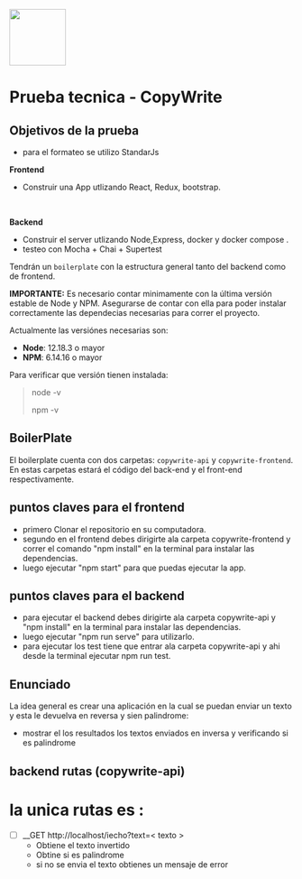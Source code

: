
<p align='left'>
    <img src="https://www.copywritecol.com/icon.png" width="100px"/>
</p>

# Prueba tecnica - CopyWrite


## Objetivos de la prueba

- para el formateo se utilizo  StandarJs

<strong>Frontend</strong>
- Construir una App utlizando React, Redux, bootstrap.
</br>

<strong>Backend</strong>

- Construir el server utlizando Node,Express, docker y docker compose .
- testeo con Mocha + Chai + Supertest



Tendrán un `boilerplate` con la estructura general tanto del backend como de frontend.

__IMPORTANTE:__ Es necesario contar minimamente con la última versión estable de Node y NPM. Asegurarse de contar con ella para poder instalar correctamente las dependecias necesarias para correr el proyecto.

Actualmente las versiónes necesarias son:

 * __Node__: 12.18.3 o mayor
 * __NPM__: 6.14.16 o mayor

Para verificar que versión tienen instalada:

> node -v
>
> npm -v
## BoilerPlate

El boilerplate cuenta con dos carpetas: `copywrite-api` y `copywrite-frontend`. En estas carpetas estará el código del back-end y el front-end respectivamente.

## puntos claves para el frontend
- primero Clonar el repositorio en su computadora.
- segundo en el frontend debes dirigirte ala carpeta copywrite-frontend y correr el comando "npm install" en la terminal para
instalar las dependencias.
- luego ejecutar "npm start" para que puedas ejecutar la app.

## puntos claves para el backend
- para ejecutar el backend debes dirigirte ala carpeta copywrite-api y "npm install" en la terminal para
instalar las dependencias.
- luego ejecutar "npm run serve" para utilizarlo.
- para ejecutar los test tiene que entrar ala carpeta copywrite-api y ahi desde la terminal
ejecutar npm run test.




## Enunciado

La idea general es crear una aplicación en la cual se puedan enviar un texto y esta le devuelva en reversa y sien palindrome:

  - mostrar el los resultados los textos enviados en inversa y verificando si es palindrome


## backend rutas (copywrite-api)

# la unica rutas es :
- [ ] __GET http://localhost/iecho?text=< texto >
  - Obtiene el texto invertido 
  - Obtine si es palindrome
  - si no se envia el texto obtienes un mensaje de error



